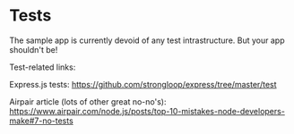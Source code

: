 # Tests

The sample app is currently devoid of any test intrastructure. But your app shouldn't be! 

Test-related links: 

Express.js tests: https://github.com/strongloop/express/tree/master/test

Airpair article (lots of other great no-no's): https://www.airpair.com/node.js/posts/top-10-mistakes-node-developers-make#7-no-tests 





